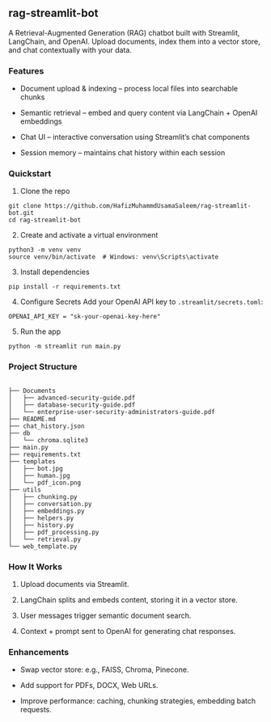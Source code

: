 ## rag-streamlit-bot
A Retrieval-Augmented Generation (RAG) chatbot built with Streamlit, LangChain, and OpenAI. Upload documents, index them into a vector store, and chat contextually with your data.

### Features
- Document upload & indexing – process local files into searchable chunks

- Semantic retrieval – embed and query content via LangChain + OpenAI embeddings

- Chat UI – interactive conversation using Streamlit’s chat components

- Session memory – maintains chat history within each session

### Quickstart
1. Clone the repo
```
git clone https://github.com/HafizMuhammdUsamaSaleem/rag-streamlit-bot.git
cd rag-streamlit-bot

```
2. Create and activate a virtual environment
```
python3 -m venv venv
source venv/bin/activate  # Windows: venv\Scripts\activate

```
3. Install dependencies
```
pip install -r requirements.txt

```
4. Configure Secrets
Add your OpenAI API key to ```.streamlit/secrets.toml```:
```
OPENAI_API_KEY = "sk-your-openai-key-here"

```
5. Run the app
```
python -m streamlit run main.py

```
### Project Structure
```

├── Documents
│   ├── advanced-security-guide.pdf
│   ├── database-security-guide.pdf
│   └── enterprise-user-security-administrators-guide.pdf
├── README.md
├── chat_history.json
├── db
│   └── chroma.sqlite3
├── main.py
├── requirements.txt
├── templates
│   ├── bot.jpg
│   ├── human.jpg
│   └── pdf_icon.png
├── utils
│   ├── chunking.py
│   ├── conversation.py
│   ├── embeddings.py
│   ├── helpers.py
│   ├── history.py
│   ├── pdf_processing.py
│   └── retrieval.py
└── web_template.py

```

### How It Works

1. Upload documents via Streamlit.

2. LangChain splits and embeds content, storing it in a vector store.

3. User messages trigger semantic document search.

4. Context + prompt sent to OpenAI for generating chat responses.


### Enhancements

- Swap vector store: e.g., FAISS, Chroma, Pinecone.

- Add support for PDFs, DOCX, Web URLs.

- Improve performance: caching, chunking strategies, embedding batch requests.